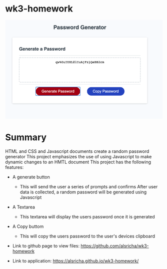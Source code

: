# wk3-homework
![alt tag](https://github.com/alsricha/wk3-homework/blob/master/Images/Password%20Generator%20Screenshot.png "Password Generator Screenshot")

# Summary
HTML and CSS and Javascript documents create a random password generator
This project emphasizes the use of using Javascript to make dynamic changes to an HMTL document
This project has the following features:
* A generate button
    * This will send the user a series of prompts and confirms
After user data is collected, a random password will be generated using Javascript
* A Textarea
    * This textarea will display the users password once it is generated
* A Copy buttom
    * This will copy the users password to the user's devices clipboard

* Link to github page to view files: https://github.com/alsricha/wk3-homework
* Link to application: https://alsricha.github.io/wk3-homework/
